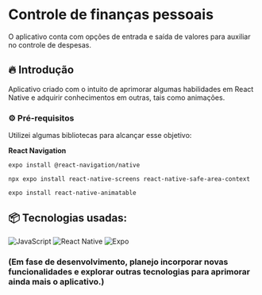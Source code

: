 # Controle de finanças pessoais

O aplicativo conta com opções de entrada e saída de valores para auxiliar no controle de despesas.

## 🔥 Introdução

Aplicativo criado com o intuito de aprimorar algumas habilidades em React Native e adquirir conhecimentos em outras, tais como animações.

### ⚙️ Pré-requisitos

Utilizei algumas bibliotecas para alcançar esse objetivo:

**React Navigation**
```
expo install @react-navigation/native
```
```
npx expo install react-native-screens react-native-safe-area-context
```
```
expo install react-native-animatable
```
## 📦 Tecnologias usadas:
![JavaScript](https://img.shields.io/badge/javascript-%23323330.svg?style=for-the-badge&logo=javascript&logoColor=%23F7DF1E)
![React Native](https://img.shields.io/badge/react_native-%2320232a.svg?style=for-the-badge&logo=react&logoColor=%2361DAFB)
![Expo](https://img.shields.io/badge/expo-1C1E24?style=for-the-badge&logo=expo&logoColor=#D04A37)

### (Em fase de desenvolvimento, planejo incorporar novas funcionalidades e explorar outras tecnologias para aprimorar ainda mais o aplicativo.)
